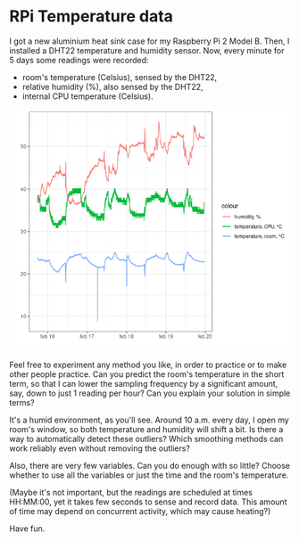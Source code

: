 # RPi Temperature data

I got a new aluminium heat sink case for my Raspberry Pi 2 Model B. Then, I installed a DHT22 temperature and humidity sensor. Now, every minute for 5 days some readings were recorded:

* room's temperature (Celsius), sensed by the DHT22,
* relative humidity (%), also sensed by the DHT22,
* internal CPU temperature (Celsius).

![Time series plot for the three variables in the dataset](timeseries.png)

Feel free to experiment any method you like, in order to practice or to make other people practice. Can you predict the room's temperature in the short term, so that I can lower the sampling frequency by a significant amount, say, down to just 1 reading per hour? Can you explain your solution in simple terms?

It's a humid environment, as you'll see. Around 10 a.m. every day, I open my room's window, so both temperature and humidity will shift a bit. Is there a way to automatically detect these outliers? Which smoothing methods can work reliably even without removing the outliers?

Also, there are very few variables. Can you do enough with so little? Choose whether to use all the variables or just the time and the room's temperature.

(Maybe it's not important, but the readings are scheduled at times HH:MM:00, yet it takes few seconds to sense and record data. This amount of time may depend on concurrent activity, which may cause heating?)

Have fun.
